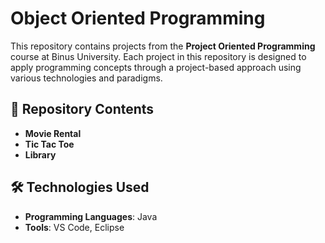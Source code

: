 # **Object Oriented Programming**  

This repository contains projects from the **Project Oriented Programming** course at Binus University. Each project in this repository is designed to apply programming concepts through a project-based approach using various technologies and paradigms.  

## 📌 **Repository Contents**  
- **Movie Rental** 
- **Tic Tac Toe** 
- **Library**

## 🛠️ **Technologies Used**  
- **Programming Languages**: Java 
- **Tools**: VS Code, Eclipse 
